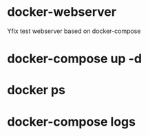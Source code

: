 # docker-webserver
Yfix test webserver based on docker-compose

# docker-compose up -d
# docker ps
# docker-compose logs
   
